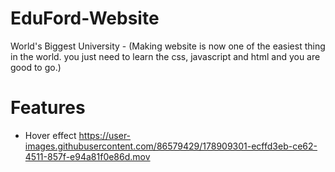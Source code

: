 # EduFord-Website
World's Biggest University - (Making website is now one of the easiest thing in the world. you just need to learn the css, javascript and html and you are good to go.)


# Features
* Hover effect
https://user-images.githubusercontent.com/86579429/178909301-ecffd3eb-ce62-4511-857f-e94a81f0e86d.mov
